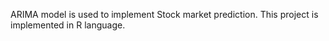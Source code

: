ARIMA model is used to implement Stock market prediction. This project is implemented in R language.